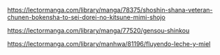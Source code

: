 https://lectormanga.com/library/manga/78375/shoshin-shana-veteran-chunen-bokensha-to-sei-dorei-no-kitsune-mimi-shojo

https://lectormanga.com/library/manga/77520/gensou-shinkou

https://lectormanga.com/library/manhwa/81196/fluyendo-leche-y-miel